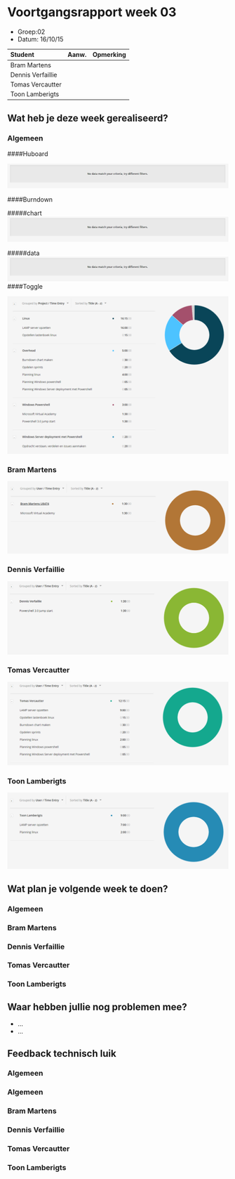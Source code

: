 # Voortgangsrapport week 03

* Groep:02
* Datum: 16/10/15

| Student  | Aanw. | Opmerking |
| :---     | :---  | :---      |
| Bram Martens |       |           |
| Dennis Verfaillie |       |           |
| Tomas Vercautter |       |           |
| Toon Lamberigts |       |           |

## Wat heb je deze week gerealiseerd?

### Algemeen

####Huboard

![alt Huboard](images/huboard/week03.PNG)

####Burndown

#####chart
![alt burndownChart](images/week03/burndown/chart.PNG)

#####data
![alt burndowntasks](images/week03/burndown/tasks.PNG)
####Toggle

![alt tasks](images/week03/tasks.PNG)

### Bram Martens

![alt Bram](images/week03/bram.PNG)

### Dennis Verfaillie

![alt Dennis](images/week03/dennis.PNG)

### Tomas Vercautter

![alt Tomas](images/week03/tomas.PNG)

### Toon Lamberigts

![alt Toon](images/week03/toon.PNG)

## Wat plan je volgende week te doen?

### Algemeen
### Bram Martens
### Dennis Verfaillie
### Tomas Vercautter
### Toon Lamberigts

## Waar hebben jullie nog problemen mee?

* ...
* ...

## Feedback technisch luik

### Algemeen

### Algemeen
### Bram Martens
### Dennis Verfaillie
### Tomas Vercautter
### Toon Lamberigts

